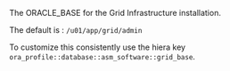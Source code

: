 The ORACLE_BASE for the Grid Infrastructure installation.

The default is : `/u01/app/grid/admin`

To customize this consistently use the hiera key `ora_profile::database::asm_software::grid_base`.
